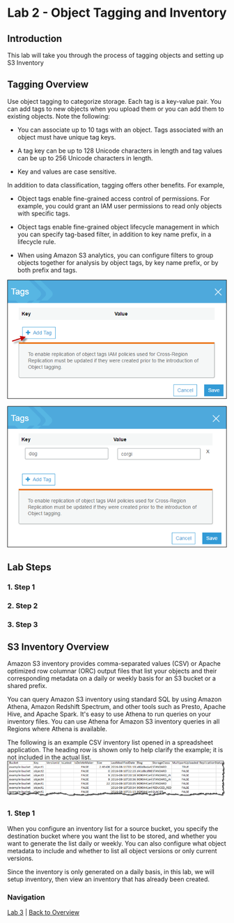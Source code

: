 # Lab 2 - Object Tagging and Inventory

## Introduction
This lab will take you through the process of tagging objects and setting up S3 Inventory

## Tagging Overview
Use object tagging to categorize storage. Each tag is a key-value pair.
You can add tags to new objects when you upload them or you can add them to existing objects. Note the following:

* You can associate up to 10 tags with an object. Tags associated with an object must have unique tag keys.

* A tag key can be up to 128 Unicode characters in length and tag values can be up to 256 Unicode characters in length.

* Key and values are case sensitive.

In addition to data classification, tagging offers other benefits. For example,

* Object tags enable fine-grained access control of permissions. For example, you could grant an IAM user permissions to read only objects with specific tags.

* Object tags enable fine-grained object lifecycle management in which you can specify tag-based filter, in addition to key name prefix, in a lifecycle rule.

* When using Amazon S3 analytics, you can configure filters to group objects together for analysis by object tags, by key name prefix, or by both prefix and tags.

![Add Tag](/images/2-object-tags.png)

![Key Value Pairs](/images/2-enter-object-tags.png)

## Lab Steps 

### 1. Step 1

### 2. Step 2 

### 3. Step 3

## S3 Inventory Overview
Amazon S3 inventory provides comma-separated values (CSV) or Apache optimized row columnar (ORC) output files that list your objects and their corresponding metadata on a daily or weekly basis for an S3 bucket or a shared prefix.

You can query Amazon S3 inventory using standard SQL by using Amazon Athena, Amazon Redshift Spectrum, and other tools such as Presto, Apache Hive, and Apache Spark. It's easy to use Athena to run queries on your inventory files. You can use Athena for Amazon S3 inventory queries in all Regions where Athena is available.

The following is an example CSV inventory list opened in a spreadsheet application. The heading row is shown only to help clarify the example; it is not included in the actual list.
![Inventory CSV](/images/2-inventory-list.png)

### 1. Step 1
When you configure an inventory list for a source bucket, you specify the destination bucket where you want the list to be stored, and whether you want to generate the list daily or weekly. You can also configure what object metadata to include and whether to list all object versions or only current versions.

Since the inventory is only generated on a daily basis, in this lab, we will setup inventory, then view an inventory that has already been created.



### Navigation
[Lab 3](../lab3/README.md) | 
[Back to Overview](../README.md)
